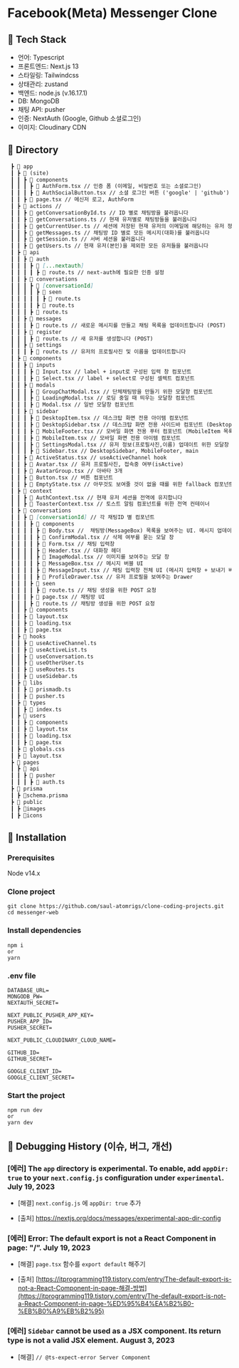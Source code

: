 # Facebook(Meta) Messenger Clone

## 📌 Tech Stack
- 언어: Typescript
- 프론트엔드: Next.js 13
- 스타일링: Tailwindcss
- 상태관리: zustand 
- 백엔드: node.js (v.16.17.1)
- DB: MongoDB
- 채팅 API: pusher
- 인증: NextAuth (Google, Github 소셜로그인)
- 이미지: Cloudinary CDN

## 📌 Directory
```markdown
 ┣ 📂 app
 ┃ ┣ 📂 (site)
 ┃ ┃ ┣ 📂 components
 ┃ ┃ ┃ ┣ 📜 AuthForm.tsx // 인증 폼 (이메일, 비밀번호 또는 소셜로그인)
 ┃ ┃ ┃ ┣ 📜 AuthSocialButton.tsx // 소셜 로그인 버튼 ('google' | 'github')
 ┃ ┃ ┣ 📜 page.tsx // 메신저 로고, AuthForm
 ┃ ┣ 📂 actions // 
 ┃ ┃ ┣ 📜 getConversationById.ts // ID 별로 채팅방을 불러옵니다 
 ┃ ┃ ┣ 📜 getConversations.ts // 현재 유저별로 채팅방들을 불러옵니다
 ┃ ┃ ┣ 📜 getCurrentUser.ts // 세션에 저장된 현재 유저의 이메일에 해당하는 유저 정보를 MongoDB에서 불러옵니다
 ┃ ┃ ┣ 📜 getMessages.ts // 채팅방 ID 별로 모든 메시지(대화)를 불러옵니다 
 ┃ ┃ ┣ 📜 getSession.ts // 서버 세션을 불러옵니다
 ┃ ┃ ┣ 📜 getUsers.ts // 현재 유저(본인)을 제외한 모든 유저들을 불러옵니다
 ┃ ┣ 📂 api
 ┃ ┃ ┣ 📂 auth
 ┃ ┃ ┃ ┣ 📂 [...nextauth]
 ┃ ┃ ┃ ┃ ┣ 📂 route.ts // next-auth에 필요한 인증 설정
 ┃ ┃ ┣ 📂 conversations
 ┃ ┃ ┃ ┣ 📂 [conversationId]
 ┃ ┃ ┃ ┃ ┣ 📂 seen
 ┃ ┃ ┃ ┃ ┃ ┣ 📂 route.ts
 ┃ ┃ ┃ ┃ ┣ 📂 route.ts
 ┃ ┃ ┃ ┣ 📜 route.ts
 ┃ ┃ ┣ 📂 messages
 ┃ ┃ ┃ ┣ 📜 route.ts // 새로운 메시지를 만들고 채팅 목록을 업데이트합니다 (POST)
 ┃ ┃ ┣ 📂 register
 ┃ ┃ ┃ ┣ 📜 route.ts // 새 유저를 생성합니다 (POST)
 ┃ ┃ ┣ 📂 settings
 ┃ ┃ ┃ ┣ 📜 route.ts // 유저의 프로필사진 및 이름을 업데이트합니다
 ┃ ┣ 📂 components
 ┃ ┃ ┣ 📂 inputs
 ┃ ┃ ┃ ┣ 📜 Input.tsx // label + input로 구성된 입력 창 컴포넌트
 ┃ ┃ ┃ ┣ 📜 Select.tsx // label + select로 구성된 셀렉트 컴포넌트
 ┃ ┃ ┣ 📂 modals
 ┃ ┃ ┃ ┣ 📜 GroupChatModal.tsx // 단체채팅방을 만들기 위한 모달창 컴포넌트
 ┃ ┃ ┃ ┣ 📜 LoadingModal.tsx // 로딩 중일 때 띄우는 모달창 컴포넌트
 ┃ ┃ ┃ ┣ 📜 Modal.tsx // 일반 모달창 컴포넌트
 ┃ ┃ ┣ 📂 sidebar
 ┃ ┃ ┃ ┣ 📜 DesktopItem.tsx // 데스크탑 화면 전용 아이템 컴포넌트
 ┃ ┃ ┃ ┣ 📜 DesktopSidebar.tsx // 데스크탑 화면 전용 사이드바 컴포넌트 (DesktopItem 목록)
 ┃ ┃ ┃ ┣ 📜 MobileFooter.tsx // 모바일 화면 전용 푸터 컴포넌트 (MobileItem 목록)
 ┃ ┃ ┃ ┣ 📜 MobileItem.tsx // 모바일 화면 전용 아이템 컴포넌트 
 ┃ ┃ ┃ ┣ 📜 SettingsModal.tsx // 유저 정보(프로필사진,이름) 업데이트 위한 모달창 컴포넌트
 ┃ ┃ ┃ ┣ 📜 Sidebar.tsx // DesktopSidebar, MobileFooter, main 
 ┃ ┃ ┣ 📜 ActiveStatus.tsx // useActiveChannel hook
 ┃ ┃ ┣ 📜 Avatar.tsx // 유저 프로필사진, 접속중 여부(isActive)
 ┃ ┃ ┣ 📜 AvatarGroup.tsx // 아바타 3개
 ┃ ┃ ┣ 📜 Button.tsx // 버튼 컴포넌트
 ┃ ┃ ┣ 📜 EmptyState.tsx // 아무것도 보여줄 것이 없을 때를 위한 fallback 컴포넌트
 ┃ ┣ 📂 context
 ┃ ┃ ┣ 📜 AuthContext.tsx // 현재 유저 세션을 전역에 유지합니다
 ┃ ┃ ┣ 📜 ToasterContext.tsx // 토스트 알림 컴포넌트를 위한 전역 컨테이너
 ┃ ┣ 📂 conversations
 ┃ ┃ ┣ 📂 [conversationId] // 각 채팅ID 별 컴포넌트
 ┃ ┃ ┃ ┣ 📂 components
 ┃ ┃ ┃ ┃ ┣ 📜 Body.tsx //  채팅방(MessageBox) 목록을 보여주는 UI. 메시지 업데이트 및 스크롤 기능을 제공합니다.
 ┃ ┃ ┃ ┃ ┣ 📜 ConfirmModal.tsx // 삭제 여부를 묻는 모달 창
 ┃ ┃ ┃ ┃ ┣ 📜 Form.tsx // 채팅 입력창 
 ┃ ┃ ┃ ┃ ┣ 📜 Header.tsx // 대화창 헤더 
 ┃ ┃ ┃ ┃ ┣ 📜 ImageModal.tsx // 이미지를 보여주는 모달 창 
 ┃ ┃ ┃ ┃ ┣ 📜 MessageBox.tsx // 메시지 버블 UI
 ┃ ┃ ┃ ┃ ┣ 📜 MessageInput.tsx // 채팅 입력창 전체 UI (메시지 입력창 + 보내기 버튼) 
 ┃ ┃ ┃ ┃ ┣ 📜 ProfileDrawer.tsx // 유저 프로필을 보여주는 Drawer
 ┃ ┃ ┃ ┣ 📂 seen
 ┃ ┃ ┃ ┃ ┣ 📜 route.ts // 채팅 생성을 위한 POST 요청
 ┃ ┃ ┃ ┣ 📜 page.tsx // 채팅방 UI
 ┃ ┃ ┃ ┣ 📜 route.ts // 채팅방 생성을 위한 POST 요청
 ┃ ┃ ┣ 📂 components
 ┃ ┃ ┣ 📜 layout.tsx
 ┃ ┃ ┣ 📜 loading.tsx
 ┃ ┃ ┣ 📜 page.tsx
 ┃ ┣ 📂 hooks
 ┃ ┃ ┣ 📜 useActiveChannel.ts
 ┃ ┃ ┣ 📜 useActiveList.ts
 ┃ ┃ ┣ 📜 useConversation.ts
 ┃ ┃ ┣ 📜 useOtherUser.ts
 ┃ ┃ ┣ 📜 useRoutes.ts
 ┃ ┃ ┣ 📜 useSidebar.ts
 ┃ ┣ 📂 libs
 ┃ ┃ ┣ 📜 prismadb.ts
 ┃ ┃ ┣ 📜 pusher.ts
 ┃ ┣ 📂 types
 ┃ ┃ ┣ 📜 index.ts
 ┃ ┣ 📂 users
 ┃ ┃ ┣ 📂 components
 ┃ ┃ ┣ 📜 layout.tsx
 ┃ ┃ ┣ 📜 loading.tsx
 ┃ ┃ ┣ 📜 page.tsx
 ┃ ┣ 📜 globals.css
 ┃ ┣ 📜 layout.tsx
 ┣ 📂 pages
 ┃ ┣ 📂 api
 ┃ ┃ ┣ 📂 pusher
 ┃ ┃ ┃ ┣ 📂 auth.ts
 ┣ 📂 prisma
 ┃ ┣ 📂schema.prisma
 ┣ 📂 public
 ┃ ┣ 📂images
 ┃ ┣ 📂icons
```

## 📌 Installation
### Prerequisites
Node v14.x

### Clone project
```
git clone https://github.com/saul-atomrigs/clone-coding-projects.git
cd messenger-web
```

### Install dependencies
```
npm i
or
yarn
```

### .env file
```
DATABASE_URL=
MONGODB_PW=
NEXTAUTH_SECRET=

NEXT_PUBLIC_PUSHER_APP_KEY=
PUSHER_APP_ID=
PUSHER_SECRET=

NEXT_PUBLIC_CLOUDINARY_CLOUD_NAME=

GITHUB_ID=
GITHUB_SECRET=

GOOGLE_CLIENT_ID=
GOOGLE_CLIENT_SECRET=
```
### Start the project
```
npm run dev
or
yarn dev
```

## 📌 Debugging History (이슈, 버그, 개선)

### [에러] The `app` directory is experimental. To enable, add `appDir: true` to your `next.config.js` configuration under `experimental`. July 19, 2023 

- [해결] `next.config.js` 에 `appDir: true` 추가

- [출처] https://nextjs.org/docs/messages/experimental-app-dir-config


### [에러] Error: The default export is not a React Component in page: "/”. July 19, 2023 

- [해결] `page.tsx` 함수를 `export default` 해주기

- [출처] [https://itprogramming119.tistory.com/entry/The-default-export-is-not-a-React-Component-in-page-해결-방법](https://itprogramming119.tistory.com/entry/The-default-export-is-not-a-React-Component-in-page-%ED%95%B4%EA%B2%B0-%EB%B0%A9%EB%B2%95)


### [에러] `Sidebar` cannot be used as a JSX component. Its return type is not a valid JSX element. August 3, 2023 

- [해결] `// @ts-expect-error Server Component`
